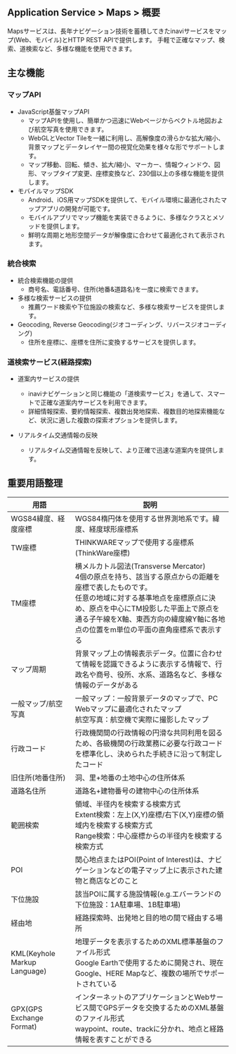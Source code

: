 ## Application Service > Maps > 概要

Mapsサービスは、長年ナビゲーション技術を蓄積してきたinaviサービスをマップ(Web、モバイル)とHTTP REST APIで提供します。
手軽で正確なマップ、検索、道検索など、多様な機能を使用できます。

## 主な機能


### マップAPI

- JavaScript基盤マップAPI
    - マップAPIを使用し、簡単かつ迅速にWebページからベクトル地図および航空写真を使用できます。
    - WebGLとVector Tileを一緒に利用し、高解像度の滑らかな拡大/縮小、背景マップとデータレイヤー間の視覚化効果を様々な形でサポートします。
    - マップ移動、回転、傾き、拡大/縮小、マーカー、情報ウィンドウ、図形、マップタイプ変更、座標変換など、230個以上の多様な機能を提供します。
- モバイルマップSDK
    - Android、iOS用マップSDKを提供して、モバイル環境に最適化されたマップアプリの開発が可能です。
    - モバイルアプリでマップ機能を実装できるように、多様なクラスとメソッドを提供します。
    - 鮮明な周期と地形空間データが解像度に合わせて最適化されて表示されます。

### 統合検索

- 統合検索機能の提供
    - 商号名、電話番号、住所(地番&道路名)を一度に検索できます。
- 多様な検索サービスの提供
    - 推薦ワード検索や下位施設の検索など、多様な検索サービスを提供します。
- Geocoding, Reverse Geocoding(ジオコーディング、リバースジオコーディング)
    - 住所を座標に、座標を住所に変換するサービスを提供します。

### 道検索サービス(経路探索)

- 道案内サービスの提供
    - inaviナビゲーションと同じ機能の「道検索サービス」を通して、スマートで正確な道案内サービスを利用できます。
    - 詳細情報探索、要約情報探索、複数出発地探索、複数目的地探索機能など、状況に適した複数の探索オプションを提供します。
    
- リアルタイム交通情報の反映
    - リアルタイム交通情報を反映して、より正確で迅速な道案内を提供します。


## 重要用語整理

|用語| 説明|
|---|---|
| WGS84緯度、経度座標 | WGS84楕円体を使用する世界測地系です。緯度、経度球形座標系 |
| TW座標 | THINKWAREマップで使用する座標系(ThinkWare座標) |
| TM座標 | 横メルカトル図法(Transverse Mercator)<br>4個の原点を持ち、該当する原点からの距離を座標で表したものです。<br>任意の地域に対する基準地点を座標原点に決め、原点を中心にTM投影した平面上で原点を通る子午線をX軸、東西方向の緯度線Y軸に各地点の位置をm単位の平面の直角座標系で表示する |
| マップ周期 | 背景マップ上の情報表示データ。位置に合わせて情報を認識できるように表示する情報で、行政名や商号、役所、水系、道路名など、多様な情報のデータがある |
| 一般マップ/航空写真 | 一般マップ：一般背景データのマップで、PC Webマップに最適化されたマップ <br>航空写真：航空機で実際に撮影したマップ<br>
| 行政コード | 行政機関間の行政情報の円滑な共同利用を図るため、各級機関の行政業務に必要な行政コードを標準化し、決められた手続きに沿って制定したコード |
| 旧住所(地番住所) | 洞、里+地番の土地中心の住所体系 |
| 道路名住所 | 道路名+建物番号の建物中心の住所体系 |
| 範囲検索 | 領域、半径内を検索する検索方式<br>Extent検索：左上(X,Y)座標/右下(X,Y)座標の領域内を検索する検索方式 <br> Range検索：中心座標からの半径内を検索する検索方式 |
| POI | 関心地点またはPOI(Point of Interest)は、ナビゲーションなどの電子マップ上に表示された建物と商店などのこと |
| 下位施設 | 該当POIに属する施設情報(e.g.エバーランドの下位施設：1A駐車場、1B駐車場) |
| 経由地 | 経路探索時、出発地と目的地の間で経由する場所 |
| KML(Keyhole Markup Language) | 地理データを表示するためのXML標準基盤のファイル形式<br>Google Earthで使用するために開発され、現在Google、HERE Mapなど、複数の場所でサポートされている |
| GPX(GPS Exchange Format) | インターネットのアプリケーションとWebサービス間でGPSデータを交換するためのXML基盤のファイル形式<br> waypoint、route、trackに分かれ、地点と経路情報を表すことができる |
